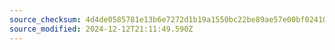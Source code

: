 ```yaml
---
source_checksum: 4d4de0585781e13b6e7272d1b19a1550bc22be89ae57e00bf024104e1b3635ad
source_modified: 2024-12-12T21:11:49.590Z
---
```


